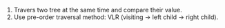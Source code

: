 1.  Travers two tree at the same time and compare their value.
2.  Use pre-order traversal method: VLR (visiting -> left child -> right child). 